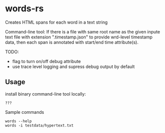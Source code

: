 # words-rs

Creates HTML spans for each word in a text string

Command-line tool:
If there is a file with same root name as the given inpute text file with extension ".timestamp.json" to provide wrd-level timestamp data, then each span is annotated with start/end time attribute(s).


TODO:
- flag to turn on/off debug attribute
- use trace level logging and supress debug output by default

## Usage
install binary command-line tool locally:
```
???
```

Sample commands
```
words --help
words -i testdata/hypertext.txt
```
